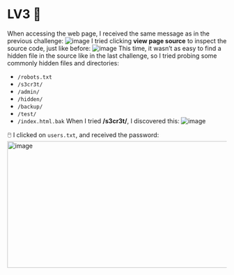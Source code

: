# LV3 🚩
When accessing the web page, I received the same message as in the previous challenge:
![image](https://github.com/user-attachments/assets/b7633acf-6520-4df8-ba03-cd7cf009f1d5)
I tried clicking **view page source** to inspect the source code, just like before:
![image](https://github.com/user-attachments/assets/21c42908-c653-4b78-8739-b4d0963ebc90)
This time, it wasn’t as easy to find a hidden file in the source like in the last challenge, so I tried probing some commonly hidden files and directories:
- `/robots.txt`
- `/s3cr3t/`
- `/admin/`
- `/hidden/`
- `/backup/`
- `/test/`
- `/index.html.bak`
When I tried **/s3cr3t/**, I discovered this:
![image](https://github.com/user-attachments/assets/5ff3712b-7dc7-4653-b974-7a796f2813fc)

🖱️ I clicked on `users.txt`, and received the password:
<img width="1192" height="291" alt="image" src="https://github.com/user-attachments/assets/3ffba1ec-7b9f-4120-9876-a9af2ea84be9" />
